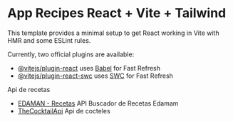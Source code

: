 # App Recipes React + Vite + Tailwind

This template provides a minimal setup to get React working in Vite with HMR and some ESLint rules.

Currently, two official plugins are available:

- [@vitejs/plugin-react](https://github.com/vitejs/vite-plugin-react/blob/main/packages/plugin-react/README.md) uses [Babel](https://babeljs.io/) for Fast Refresh
- [@vitejs/plugin-react-swc](https://github.com/vitejs/vite-plugin-react-swc) uses [SWC](https://swc.rs/) for Fast Refresh

Api de recetas

- [EDAMAN - Recetas](https://developer.edamam.com/es/api-recetas-edamam-documentacion) API Buscador de Recetas Edamam
- [TheCocktailApi](https://www.thecocktaildb.com/api.php) Api de cocteles